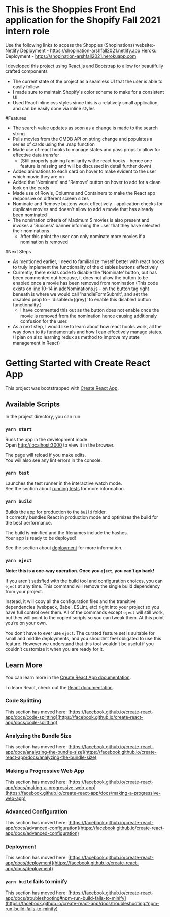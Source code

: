 # This is the Shoppies Front End application for the Shopify Fall 2021 intern role

Use the following links to access the Shoppies (Shopinations) website:-
Netlify Deployment - https://shopination-arshfall2021.netlify.app
Heroku Deployment - https://shopination-arshfall2021.herokuapp.com

I developed this project using React.js and Bootstrap to allow for beautifully crafted components
  - The current state of the project as a seamless UI that the user is able to easily follow
  - I made sure to maintain Shopify's color scheme to make for a consistent UI
  - Used React inline css styles since this is a relatively small application, and can be easily done via inline styles

#Features
  - The search value updates as soon as a change is made to the search string
  - Pulls movies from the OMDB API on string change and populates a series of cards using the .map function
  - Made use of react hooks to manage states and pass props to allow for effective data transfer
    - (Still properly gaining familiarity withe react hooks - hence one feature is missing and will be discussed in detail further down)
  - Added animations to each card on hover to make evident to the user which movie they are on
  - Added the 'Nominate' and 'Remove' button on hover to add for a clean look on the cards
  - Made use of Row's, Columns and Containers to make the React app responsive on different screen sizes
  - Nominate and Remove buttons work effectively - application checks for duplicate movies and doesn't allow to add a movie that has already been nominated
  - The nomination criteria of Maximum 5 movies is also present and invokes a 'Success' banner informing the user that they have selected their nominations
    - After this point the user can only nominate more movies if a nomination is removed


#Next Steps
  - As mentioned earlier, I need to familiarize myself better with react hooks to truly implement the functionality of the disables buttons effectively
  - Currently, there exists code to disable the 'Nominate' button, but has been commented out because, it does not allow the button to be enabled once a movie has been removed from nomination (This code exists on line 10-14 in addNominations.js - on the button tag right beneath is where we would call 'handleFormSubmit', and set the disabled prop to - 'disabled={grey}' to enable this disabled button functionality.)
    - I have commented this out as the button does not enable once the movie is removed from the nomination hence causing additionaly confusion for the user.
  - As a next step, I would like to learn about how react hooks work, all the way down to its fundamentals and how I can effectively manage states. (I plan on also learning redux as method to improve my state management in React)


# Getting Started with Create React App

This project was bootstrapped with [Create React App](https://github.com/facebook/create-react-app).

## Available Scripts

In the project directory, you can run:

### `yarn start`

Runs the app in the development mode.\
Open [http://localhost:3000](http://localhost:3000) to view it in the browser.

The page will reload if you make edits.\
You will also see any lint errors in the console.

### `yarn test`

Launches the test runner in the interactive watch mode.\
See the section about [running tests](https://facebook.github.io/create-react-app/docs/running-tests) for more information.

### `yarn build`

Builds the app for production to the `build` folder.\
It correctly bundles React in production mode and optimizes the build for the best performance.

The build is minified and the filenames include the hashes.\
Your app is ready to be deployed!

See the section about [deployment](https://facebook.github.io/create-react-app/docs/deployment) for more information.

### `yarn eject`

**Note: this is a one-way operation. Once you `eject`, you can’t go back!**

If you aren’t satisfied with the build tool and configuration choices, you can `eject` at any time. This command will remove the single build dependency from your project.

Instead, it will copy all the configuration files and the transitive dependencies (webpack, Babel, ESLint, etc) right into your project so you have full control over them. All of the commands except `eject` will still work, but they will point to the copied scripts so you can tweak them. At this point you’re on your own.

You don’t have to ever use `eject`. The curated feature set is suitable for small and middle deployments, and you shouldn’t feel obligated to use this feature. However we understand that this tool wouldn’t be useful if you couldn’t customize it when you are ready for it.

## Learn More

You can learn more in the [Create React App documentation](https://facebook.github.io/create-react-app/docs/getting-started).

To learn React, check out the [React documentation](https://reactjs.org/).

### Code Splitting

This section has moved here: [https://facebook.github.io/create-react-app/docs/code-splitting](https://facebook.github.io/create-react-app/docs/code-splitting)

### Analyzing the Bundle Size

This section has moved here: [https://facebook.github.io/create-react-app/docs/analyzing-the-bundle-size](https://facebook.github.io/create-react-app/docs/analyzing-the-bundle-size)

### Making a Progressive Web App

This section has moved here: [https://facebook.github.io/create-react-app/docs/making-a-progressive-web-app](https://facebook.github.io/create-react-app/docs/making-a-progressive-web-app)

### Advanced Configuration

This section has moved here: [https://facebook.github.io/create-react-app/docs/advanced-configuration](https://facebook.github.io/create-react-app/docs/advanced-configuration)

### Deployment

This section has moved here: [https://facebook.github.io/create-react-app/docs/deployment](https://facebook.github.io/create-react-app/docs/deployment)

### `yarn build` fails to minify

This section has moved here: [https://facebook.github.io/create-react-app/docs/troubleshooting#npm-run-build-fails-to-minify](https://facebook.github.io/create-react-app/docs/troubleshooting#npm-run-build-fails-to-minify)
